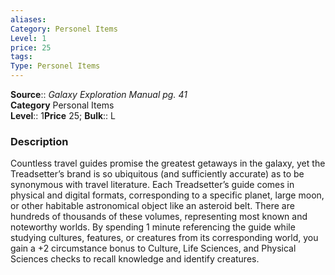 ```yaml
---
aliases: 
Category: Personel Items
Level: 1
price: 25
tags: 
Type: Personel Items
---
```

**Source**:: _Galaxy Exploration Manual pg. 41_  
**Category** Personal Items  
**Level**:: 1**Price** 25; **Bulk**:: L

### Description

Countless travel guides promise the greatest getaways in the galaxy, yet the Treadsetter’s brand is so ubiquitous (and sufficiently accurate) as to be synonymous with travel literature. Each Treadsetter’s guide comes in physical and digital formats, corresponding to a specific planet, large moon, or other habitable astronomical object like an asteroid belt. There are hundreds of thousands of these volumes, representing most known and noteworthy worlds. By spending 1 minute referencing the guide while studying cultures, features, or creatures from its corresponding world, you gain a +2 circumstance bonus to Culture, Life Sciences, and Physical Sciences checks to recall knowledge and identify creatures.

